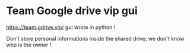 # Team Google drive vip gui
 https://team.gdrive.vip/  gui wrote in python !

 Don't store personal informations inside the shared drive, we don't know who is the owner !
